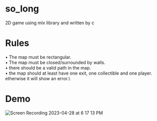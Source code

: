 # so_long
2D game using mlx library and written by c
# Rules
• The map must be rectangular.\
• The map must be closed/surrounded by walls.\
• there should be a valid path in the map.\
• the map should at least have one exit, one collectible and one player. etherwise it will show an error.\
# Demo
![Screen Recording 2023-04-28 at 6 17 13 PM](https://user-images.githubusercontent.com/35433193/235174106-270eeaf7-5a08-4ddc-af60-b79c7f114a55.gif)
